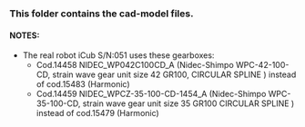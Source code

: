 ### This folder contains the cad-model files. 
#### NOTES:
- The real robot iCub S/N:051 uses these gearboxes:
  - Cod.14458 NIDEC_WP042C100CD_A (Nidec-Shimpo WPC-42-100-CD, strain wave gear unit size 42 GR100, CIRCULAR SPLINE ) instead of cod.15483 (Harmonic) 
  - Cod.14459 NIDEC_WPCZ-35-100-CD-1454_A (Nidec-Shimpo WPC-35-100-CD, strain wave gear unit size 35 GR100 CIRCULAR SPLINE ) instead of cod.15479 (Harmonic)
